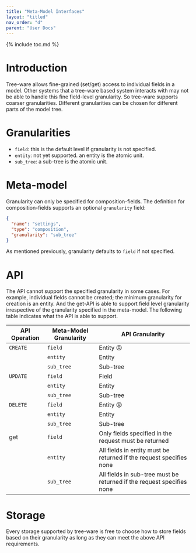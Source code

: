 ```yaml
---
title: "Meta-Model Interfaces"
layout: "titled"
nav_order: "d"
parent: "User Docs"
---
```


{% include toc.md %}

# Introduction

Tree-ware allows fine-grained (set/get) access to individual fields in a model. Other systems that a tree-ware based
system interacts with may not be able to handle this fine field-level granularity. So tree-ware supports coarser
granularities. Different granularities can be chosen for different parts of the model tree.

# Granularities

* `field`: this is the default level if granularity is not specified.
* `entity`: not yet supported. an entity is the atomic unit.
* `sub_tree`: a sub-tree is the atomic unit.

# Meta-model

Granularity can only be specified for composition-fields. The definition for composition-fields supports an
optional `granularity` field:

```json
{
  "name": "settings",
  "type": "composition",
  "granularity": "sub_tree"
}
```

As mentioned previously, granularity defaults to `field` if not specified.

# API

The API cannot support the specified granularity in some cases. For example, individual fields cannot be created; the
minimum granularity for creation is an entity. And the get-API is able to support field level granularity irrespective
of the granularity specified in the meta-model. The following table indicates what the API is able to support.

| API Operation | Meta-Model Granularity | API Granularity                                                       |
|---------------|------------------------|-----------------------------------------------------------------------|
| `CREATE`      | `field`                | Entity :rage:                                                         |
|               | `entity`               | Entity                                                                |
|               | `sub_tree`             | Sub-tree                                                              |
| `UPDATE`      | `field`                | Field                                                                 |
|               | `entity`               | Entity                                                                |
|               | `sub_tree`             | Sub-tree                                                              |
| `DELETE`      | `field`                | Entity :rage:                                                         |
|               | `entity`               | Entity                                                                |
|               | `sub_tree`             | Sub-tree                                                              |
| get           | `field`                | Only fields specified in the request must be returned                 |
|               | `entity`               | All fields in entity must be returned if the request specifies none   |
|               | `sub_tree`             | All fields in sub-tree must be returned if the request specifies none |

# Storage

Every storage supported by tree-ware is free to choose how to store fields based on their granularity as long as they
can meet the above API requirements.